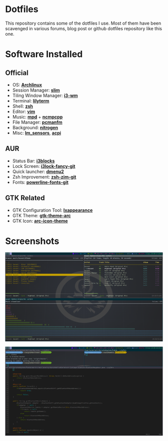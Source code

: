 # Dotfiles

This repository contains some of the dotfiles I use.
Most of them have been scavenged in various forums, blog post or github dotfiles repository like this one.

# Software Installed

## Official
* OS: [**Archlinux**](https://www.archlinux.org/)
* Session Manager: [**slim**](https://wiki.archlinux.org/index.php/SLiM)
* Tiling Window Manager: [**i3-wm**](https://wiki.archlinux.org/index.php/i3)
* Terminal: [**lilyterm**](http://lilyterm.luna.com.tw/)
* Shell: [**zsh**](https://wiki.archlinux.org/index.php/zsh)
* Editor: [**vim**](https://wiki.archlinux.org/index.php/vim)
* Music: [**mpd**](https://wiki.archlinux.org/index.php/Music_Player_Daemon) + [**ncmpcpp**](https://wiki.archlinux.org/index.php/Ncmpcpp)
* File Manager: [**pcmanfm**](https://wiki.archlinux.org/index.php/PCManFM)
* Background: [**nitrogen**](https://wiki.archlinux.org/index.php/nitrogen)
* Misc: [**lm_sensors**](https://wiki.archlinux.org/index.php/lm_sensors), [**acpi**](https://wiki.archlinux.org/index.php?title=ACPI_modules&redirect=no)

## AUR
* Status Bar: [**i3blocks**](https://aur.archlinux.org/packages/i3blocks)
* Lock Screen: [**i3lock-fancy-git**](https://aur.archlinux.org/packages/i3lock-fancy-git/)
* Quick launcher: [**dmenu2**](https://aur.archlinux.org/packages/dmenu2/) 
* Zsh Improvement: [**zsh-zim-git**](https://aur.archlinux.org/packages/zsh-zim-git/)
* Fonts: [**powerline-fonts-git**](https://aur.archlinux.org/packages/powerline-fonts-git/)

## GTK Related
* GTK Configuration Tool: [**lxappearance**](https://www.archlinux.org/packages/community/x86_64/lxappearance/)
* GTK Theme: [**gtk-theme-arc**](https://github.com/horst3180/Arc-theme)
* GTK Icon: [**arc-icon-theme**](https://github.com/horst3180/arc-icon-theme)



# Screenshots

![ncmpcpp](img/ncmpcpp.png "ncmpcpp")

![shell](img/shell.png "vim shell git")


